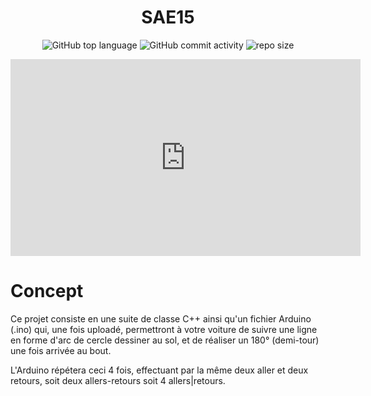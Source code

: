 <div align="center">
   
# SAE15  

![GitHub top language](https://img.shields.io/github/languages/top/NullBrunk/SAE15?style=for-the-badge)
![GitHub commit activity](https://img.shields.io/github/commit-activity/m/NullBrunk/SAE15?style=for-the-badge)
![repo size](https://img.shields.io/github/repo-size/NullBrunk/SAE15?style=for-the-badge)

<iframe width="560" height="315" src="https://www.youtube.com/embed/FXjJw4VyfFA?si=h60lfFKEFLnx0unf" title="YouTube video player" frameborder="0" allow="accelerometer; autoplay; clipboard-write; encrypted-media; gyroscope; picture-in-picture; web-share" allowfullscreen></iframe>

</div>

# Concept

Ce projet consiste en une suite de classe C++ ainsi qu'un fichier Arduino (.ino) qui, une fois uploadé, permettront à votre voiture de suivre une ligne en forme d'arc de cercle dessiner au sol, et de réaliser un 180° (demi-tour) une fois arrivée au bout.

L'Arduino répétera ceci 4 fois, effectuant par la même deux aller et deux retours, soit deux allers-retours soit 4 allers|retours.
